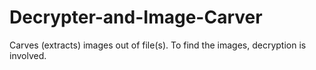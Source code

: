 # Decrypter-and-Image-Carver
Carves (extracts) images out of file(s).  To find the images, decryption is involved.
